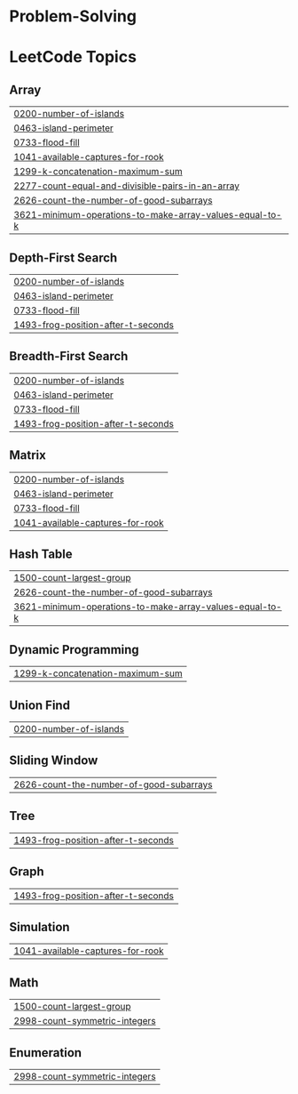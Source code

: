# Problem-Solving
<!---LeetCode Topics Start-->
# LeetCode Topics
## Array
|  |
| ------- |
| [0200-number-of-islands](https://github.com/mohd-ayaan/Problem-Solving/tree/master/0200-number-of-islands) |
| [0463-island-perimeter](https://github.com/mohd-ayaan/Problem-Solving/tree/master/0463-island-perimeter) |
| [0733-flood-fill](https://github.com/mohd-ayaan/Problem-Solving/tree/master/0733-flood-fill) |
| [1041-available-captures-for-rook](https://github.com/mohd-ayaan/Problem-Solving/tree/master/1041-available-captures-for-rook) |
| [1299-k-concatenation-maximum-sum](https://github.com/mohd-ayaan/Problem-Solving/tree/master/1299-k-concatenation-maximum-sum) |
| [2277-count-equal-and-divisible-pairs-in-an-array](https://github.com/mohd-ayaan/Problem-Solving/tree/master/2277-count-equal-and-divisible-pairs-in-an-array) |
| [2626-count-the-number-of-good-subarrays](https://github.com/mohd-ayaan/Problem-Solving/tree/master/2626-count-the-number-of-good-subarrays) |
| [3621-minimum-operations-to-make-array-values-equal-to-k](https://github.com/mohd-ayaan/Problem-Solving/tree/master/3621-minimum-operations-to-make-array-values-equal-to-k) |
## Depth-First Search
|  |
| ------- |
| [0200-number-of-islands](https://github.com/mohd-ayaan/Problem-Solving/tree/master/0200-number-of-islands) |
| [0463-island-perimeter](https://github.com/mohd-ayaan/Problem-Solving/tree/master/0463-island-perimeter) |
| [0733-flood-fill](https://github.com/mohd-ayaan/Problem-Solving/tree/master/0733-flood-fill) |
| [1493-frog-position-after-t-seconds](https://github.com/mohd-ayaan/Problem-Solving/tree/master/1493-frog-position-after-t-seconds) |
## Breadth-First Search
|  |
| ------- |
| [0200-number-of-islands](https://github.com/mohd-ayaan/Problem-Solving/tree/master/0200-number-of-islands) |
| [0463-island-perimeter](https://github.com/mohd-ayaan/Problem-Solving/tree/master/0463-island-perimeter) |
| [0733-flood-fill](https://github.com/mohd-ayaan/Problem-Solving/tree/master/0733-flood-fill) |
| [1493-frog-position-after-t-seconds](https://github.com/mohd-ayaan/Problem-Solving/tree/master/1493-frog-position-after-t-seconds) |
## Matrix
|  |
| ------- |
| [0200-number-of-islands](https://github.com/mohd-ayaan/Problem-Solving/tree/master/0200-number-of-islands) |
| [0463-island-perimeter](https://github.com/mohd-ayaan/Problem-Solving/tree/master/0463-island-perimeter) |
| [0733-flood-fill](https://github.com/mohd-ayaan/Problem-Solving/tree/master/0733-flood-fill) |
| [1041-available-captures-for-rook](https://github.com/mohd-ayaan/Problem-Solving/tree/master/1041-available-captures-for-rook) |
## Hash Table
|  |
| ------- |
| [1500-count-largest-group](https://github.com/mohd-ayaan/Problem-Solving/tree/master/1500-count-largest-group) |
| [2626-count-the-number-of-good-subarrays](https://github.com/mohd-ayaan/Problem-Solving/tree/master/2626-count-the-number-of-good-subarrays) |
| [3621-minimum-operations-to-make-array-values-equal-to-k](https://github.com/mohd-ayaan/Problem-Solving/tree/master/3621-minimum-operations-to-make-array-values-equal-to-k) |
## Dynamic Programming
|  |
| ------- |
| [1299-k-concatenation-maximum-sum](https://github.com/mohd-ayaan/Problem-Solving/tree/master/1299-k-concatenation-maximum-sum) |
## Union Find
|  |
| ------- |
| [0200-number-of-islands](https://github.com/mohd-ayaan/Problem-Solving/tree/master/0200-number-of-islands) |
## Sliding Window
|  |
| ------- |
| [2626-count-the-number-of-good-subarrays](https://github.com/mohd-ayaan/Problem-Solving/tree/master/2626-count-the-number-of-good-subarrays) |
## Tree
|  |
| ------- |
| [1493-frog-position-after-t-seconds](https://github.com/mohd-ayaan/Problem-Solving/tree/master/1493-frog-position-after-t-seconds) |
## Graph
|  |
| ------- |
| [1493-frog-position-after-t-seconds](https://github.com/mohd-ayaan/Problem-Solving/tree/master/1493-frog-position-after-t-seconds) |
## Simulation
|  |
| ------- |
| [1041-available-captures-for-rook](https://github.com/mohd-ayaan/Problem-Solving/tree/master/1041-available-captures-for-rook) |
## Math
|  |
| ------- |
| [1500-count-largest-group](https://github.com/mohd-ayaan/Problem-Solving/tree/master/1500-count-largest-group) |
| [2998-count-symmetric-integers](https://github.com/mohd-ayaan/Problem-Solving/tree/master/2998-count-symmetric-integers) |
## Enumeration
|  |
| ------- |
| [2998-count-symmetric-integers](https://github.com/mohd-ayaan/Problem-Solving/tree/master/2998-count-symmetric-integers) |
<!---LeetCode Topics End-->